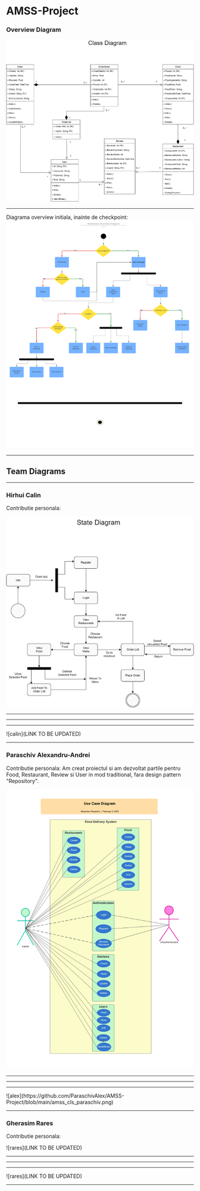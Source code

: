 # AMSS-Project
 
<h3>Overview Diagram</h3>

![ovw](https://github.com/ParaschivAlex/AMSS-Project/blob/main/amss_class_ovw_team.png)
<hr>

Diagrama overview initiala, inainte de checkpoint:
![ovw2](https://github.com/ParaschivAlex/AMSS-Project/blob/main/amss_int_ovw_team.png)
<hr>

<h2>Team Diagrams</h2>
<hr>

<h3>Hirhui Calin</h3>

Contributie personala:

![calin](https://github.com/ParaschivAlex/AMSS-Project/blob/main/amss_state_hirhui.png)
<hr><hr><hr>
![calin](LINK TO BE UPDATED)
<hr>

<h3>Paraschiv Alexandru-Andrei</h3>

Contributie personala: Am creat proiectul si am dezvoltat partile pentru Food, Restaurant, Review si User in mod traditional, fara design pattern "Repository".

![alex](https://github.com/ParaschivAlex/AMSS-Project/blob/main/amss_ucd_paraschiv.png)
<hr><hr><hr>
![alex](https://github.com/ParaschivAlex/AMSS-Project/blob/main/amss_cls_paraschiv.png)
<hr>

<h3>Gherasim Rares</h3>

Contributie personala:

![rares](LINK TO BE UPDATED)
<hr><hr><hr>
![rares](LINK TO BE UPDATED)
<hr>
